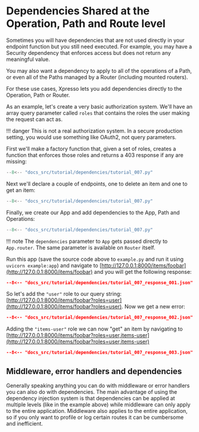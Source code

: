 # Dependencies Shared at the Operation, Path and Route level

Sometimes you will have dependencies that are not used directly in your endpoint function but you still need executed.
For example, you may have a Security dependency that enforces access but does not return any meaningful value.

You may also want a dependency to apply to all of the operations of a Path, or even all of the Paths managed by a Router (including mounted routers).

For these use cases, Xpresso lets you add dependencies directly to the Operation, Path or Router.

As an example, let's create a very basic authorization system.
We'll have an array query parameter called `roles` that contains the roles the user making the request can act as.

!!! danger
    This is not a real authorization system.
    In a secure production setting, you would use something like OAuth2, not query parameters.

First we'll make a factory function that, given a set of roles, creates a function that enforces those roles and returns a 403 response if any are missing:

```python hl_lines="6-14"
--8<-- "docs_src/tutorial/dependencies/tutorial_007.py"
```

Next we'll declare a couple of endpoints, one to delete an item and one to get an item:

```python hl_lines="17-18 21-22"
--8<-- "docs_src/tutorial/dependencies/tutorial_007.py"
```

Finally, we create our App and add dependencies to the App, Path and Operations:

```python hl_lines="25-38"
--8<-- "docs_src/tutorial/dependencies/tutorial_007.py"
```

!!! note
    The `dependencies` parameter to `App` gets passed directly to `App.router`.
    The same parameter is available on `Router` itself.

Run this app (save the source code above to `example.py` and run it using `uvicorn example:app`) and navigate to [http://127.0.0.1:8000/items/foobar](http://127.0.0.1:8000/items/foobar) and you will get the following response:

```json
--8<-- "docs_src/tutorial/dependencies/tutorial_007_response_001.json"
```

So let's add the `"user"` role to our query string: [http://127.0.0.1:8000/items/foobar?roles=user](http://127.0.0.1:8000/items/foobar?roles=user).
Now we get a new error:

```json
--8<-- "docs_src/tutorial/dependencies/tutorial_007_response_002.json"
```

Adding the `"items-user"` role we can now "get" an item by navigating to [http://127.0.0.1:8000/items/foobar?roles=user,items-user](http://127.0.0.1:8000/items/foobar?roles=user,items-user)

```json
--8<-- "docs_src/tutorial/dependencies/tutorial_007_response_003.json"
```

## Middleware, error handlers and dependencies

Generally speaking anything you can do with middleware or error handlers you can also do with dependencies.
The main advantage of using the dependency injection system is that dependencies can be applied at multiple levels (like in the example above) while middleware can only apply to the entire application.
Middleware also applies to the entire application, so if you only want to profile or log certain routes it can be cumbersome and inefficient.
